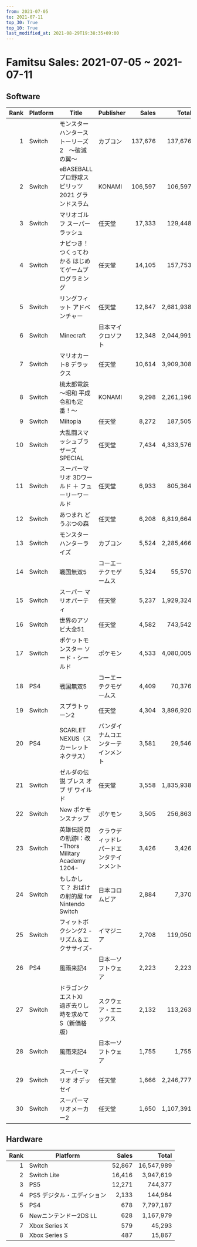 ```yaml
---
from: 2021-07-05
to: 2021-07-11
top_30: True
top_10: True
last_modified_at: 2021-08-29T19:38:35+09:00
---
```

# Famitsu Sales: 2021-07-05 ~ 2021-07-11
## Software
| Rank | Platform | Title | Publisher | Sales | Total | Rate | New |
| -: | -- | -- | -- | -: | -: | -: | -- |
| 1 | Switch | モンスターハンターストーリーズ2　〜破滅の翼〜 | カプコン | 137,676 | 137,676 | 40% | **New** |
| 2 | Switch | eBASEBALL プロ野球スピリッツ2021 グランドスラム | KONAMI | 106,597 | 106,597 | 60% | **New** |
| 3 | Switch | マリオゴルフ スーパーラッシュ | 任天堂 | 17,333 | 129,448 | 40% |  |
| 4 | Switch | ナビつき！ つくってわかる はじめてゲームプログラミング | 任天堂 | 14,105 | 157,753 | 20% |  |
| 5 | Switch | リングフィット アドベンチャー | 任天堂 | 12,847 | 2,681,938 | 20% |  |
| 6 | Switch | Minecraft | 日本マイクロソフト | 12,348 | 2,044,991 | 20% |  |
| 7 | Switch | マリオカート8 デラックス | 任天堂 | 10,614 | 3,909,308 | 20% |  |
| 8 | Switch | 桃太郎電鉄 〜昭和 平成 令和も定番！〜 | KONAMI | 9,298 | 2,261,196 | 20% |  |
| 9 | Switch | Miitopia | 任天堂 | 8,272 | 187,505 | 20% |  |
| 10 | Switch | 大乱闘スマッシュブラザーズ SPECIAL | 任天堂 | 7,434 | 4,333,576 | 20% |  |
| 11 | Switch | スーパーマリオ 3Dワールド ＋ フューリーワールド | 任天堂 | 6,933 | 805,364 | 20% |  |
| 12 | Switch | あつまれ どうぶつの森 | 任天堂 | 6,208 | 6,819,664 | 20% |  |
| 13 | Switch | モンスターハンターライズ | カプコン | 5,524 | 2,285,466 | 20% |  |
| 14 | Switch | 戦国無双5 | コーエーテクモゲームス | 5,324 | 55,570 | 40% |  |
| 15 | Switch | スーパー マリオパーティ | 任天堂 | 5,237 | 1,929,324 | 20% |  |
| 16 | Switch | 世界のアソビ大全51 | 任天堂 | 4,582 | 743,542 | 20% |  |
| 17 | Switch | ポケットモンスター ソード・シールド | ポケモン | 4,533 | 4,080,005 | 20% |  |
| 18 | PS4 | 戦国無双5 | コーエーテクモゲームス | 4,409 | 70,376 | 40% |  |
| 19 | Switch | スプラトゥーン2 | 任天堂 | 4,304 | 3,896,920 | 20% |  |
| 20 | PS4 | SCARLET NEXUS（スカーレットネクサス） | バンダイナムコエンターテインメント | 3,581 | 29,546 | 20% |  |
| 21 | Switch | ゼルダの伝説 ブレス オブ ザ ワイルド | 任天堂 | 3,558 | 1,835,938 | 20% |  |
| 22 | Switch | New ポケモンスナップ | ポケモン | 3,505 | 256,863 | 40% |  |
| 23 | Switch | 英雄伝説 閃の軌跡I：改 -Thors Military Academy 1204- | クラウディッドレパードエンタテインメント | 3,426 | 3,426 | 60% | **New** |
| 24 | Switch | もしかして？ おばけの射的屋 for Nintendo Switch | 日本コロムビア | 2,884 | 7,370 | 60% |  |
| 25 | Switch | フィットボクシング2 -リズム＆エクササイズ- | イマジニア | 2,708 | 119,050 | 20% |  |
| 26 | PS4 | 風雨来記4 | 日本一ソフトウェア | 2,223 | 2,223 | 40% | **New** |
| 27 | Switch | ドラゴンクエストXI　過ぎ去りし時を求めて S（新価格版） | スクウェア・エニックス | 2,132 | 113,263 | 20% |  |
| 28 | Switch | 風雨来記4 | 日本一ソフトウェア | 1,755 | 1,755 | 40% | **New** |
| 29 | Switch | スーパーマリオ オデッセイ | 任天堂 | 1,666 | 2,246,777 | 20% |  |
| 30 | Switch | スーパーマリオメーカー2 | 任天堂 | 1,650 | 1,107,391 | 20% |  |

## Hardware
| Rank | Platform | Sales | Total |
| -: | -- | -: | -: |
| 1 | Switch | 52,867 | 16,547,989 |
| 2 | Switch Lite | 16,416 | 3,947,619 |
| 3 | PS5 | 12,271 | 744,377 |
| 4 | PS5 デジタル・エディション | 2,133 | 144,964 |
| 5 | PS4 | 678 | 7,797,187 |
| 6 | Newニンテンドー2DS LL | 628 | 1,167,979 |
| 7 | Xbox Series X | 579 | 45,293 |
| 8 | Xbox Series S | 487 | 15,867 |